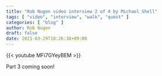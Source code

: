 ```yaml
---
title: "Rob Nugen video interview 2 of 4 by Michael Shell"
tags: [ "video", "interview", "walk", "quest" ]
categories: [ "blog" ]
author: Rob Nugen
draft: false
date: 2021-03-29T18:26:38+09:00
---
```


{{< youtube MFi7GYeyBEM >}}

Part 3 coming soon!
